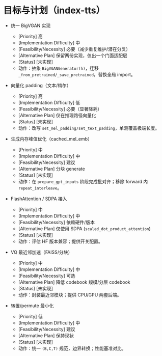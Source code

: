 # 目标与计划（index-tts）

- 统一 BigVGAN 实现
  - [Priority] 高
  - [Implementation Difficulty] 中
  - [Feasibility/Necessity] 必要（减少重复维护/潜在分叉）
  - [Alternative Plan] 保留两份实现，仅出一个门面适配层
  - [Status] [未实现]
  - 动作：抽象 `BigVGANGenerator(h)`，迁移 `_from_pretrained/_save_pretrained`，替换全局 import。

- 向量化 padding（文本/梅尔）
  - [Priority] 高
  - [Implementation Difficulty] 低
  - [Feasibility/Necessity] 必要（显著降耗）
  - [Alternative Plan] 仅在推理路径向量化
  - [Status] [未实现]
  - 动作：改写 `set_mel_padding/set_text_padding`，单测覆盖极端长度。

- 生成内存峰值优化（cached_mel_emb）
  - [Priority] 中
  - [Implementation Difficulty] 中
  - [Feasibility/Necessity] 建议
  - [Alternative Plan] 分块 generate
  - [Status] [未实现]
  - 动作：在 `prepare_gpt_inputs` 阶段完成批对齐；移除 forward 内 `repeat_interleave`。

- FlashAttention / SDPA 接入
  - [Priority] 中
  - [Implementation Difficulty] 中
  - [Feasibility/Necessity] 依赖硬件/版本
  - [Alternative Plan] 仅使用 SDPA (`scaled_dot_product_attention`)
  - [Status] [未实现]
  - 动作：评估 HF 版本兼容；提供开关配置。

- VQ 最近邻加速（FAISS/分块）
  - [Priority] 中
  - [Implementation Difficulty] 中
  - [Feasibility/Necessity] 可选
  - [Alternative Plan] 降低 codebook 规模/分层 codebook
  - [Status] [未实现]
  - 动作：封装最近邻模块；提供 CPU/GPU 两套后端。

- 转置/permute 最小化
  - [Priority] 低
  - [Implementation Difficulty] 中
  - [Feasibility/Necessity] 建议
  - [Alternative Plan] 保持现状
  - [Status] [未实现]
  - 动作：统一 `(B,C,T)` 规范，边界转换；性能基准对比。
